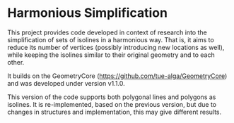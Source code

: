 # Harmonious Simplification

This project provides code developed in context of research into the simplification of sets of isolines in a harmonious way. 
That is, it aims to reduce its number of vertices (possibly introducing new locations as well),
while keeping the isolines similar to their original geometry and to each other.

It builds on the GeometryCore (https://github.com/tue-alga/GeometryCore) and was developed under version v1.1.0.

This version of the code supports both polygonal lines and polygons as isolines. It is re-implemented, based on the previous version, but due to changes in structures and implementation, this may give different results.